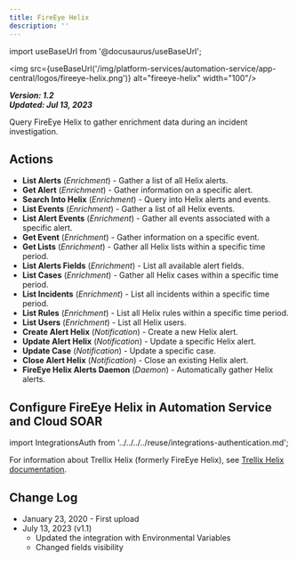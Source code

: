 ```yaml
---
title: FireEye Helix
description: ''
---
```

import useBaseUrl from '@docusaurus/useBaseUrl';

<img src={useBaseUrl('/img/platform-services/automation-service/app-central/logos/fireeye-helix.png')} alt="fireeye-helix" width="100"/>

***Version: 1.2  
Updated: Jul 13, 2023***

Query FireEye Helix to gather enrichment data during an incident investigation.

## Actions

* **List Alerts** (*Enrichment*) - Gather a list of all Helix alerts.
* **Get Alert** (*Enrichment*) - Gather information on a specific alert.
* **Search Into Helix** (*Enrichment*) - Query into Helix alerts and events.
* **List Events** (*Enrichment*) - Gather a list of all Helix events.
* **List Alert Events** (*Enrichment*) - Gather all events associated with a specific alert.
* **Get Event** (*Enrichment*) - Gather information on a specific event.
* **Get Lists** (*Enrichment*) - Gather all Helix lists within a specific time period.
* **List Alerts Fields** (*Enrichment*) - List all available alert fields.
* **List Cases** (*Enrichment*) - Gather all Helix cases within a specific time period.
* **List Incidents** (*Enrichment*) - List all incidents within a specific time period.
* **List Rules** (*Enrichment*) - List all Helix rules within a specific time period.
* **List Users** (*Enrichment*) - List all Helix users.
* **Create Alert Helix** (*Notification*) - Create a new Helix alert.
* **Update Alert Helix** (*Notification*) - Update a specific Helix alert.
* **Update Case** (*Notification*) - Update a specific case.
* **Close Alert Helix** (*Notification*) - Close an existing Helix alert.
* **FireEye Helix Alerts Daemon** (*Daemon*) - Automatically gather Helix alerts.

## Configure FireEye Helix in Automation Service and Cloud SOAR

import IntegrationsAuth from '../../../../reuse/integrations-authentication.md';

<IntegrationsAuth/>

For information about Trellix Helix (formerly FireEye Helix), see [Trellix Helix documentation](https://docs.trellix.com/bundle/fe-helix-enterprise-landing/page/UUID-004fd1b5-25d2-27d6-7578-ad0197c248aa.html).

## Change Log

* January 23, 2020 - First upload
* July 13, 2023 (v1.1)
	+ Updated the integration with Environmental Variables
	+ Changed fields visibility
